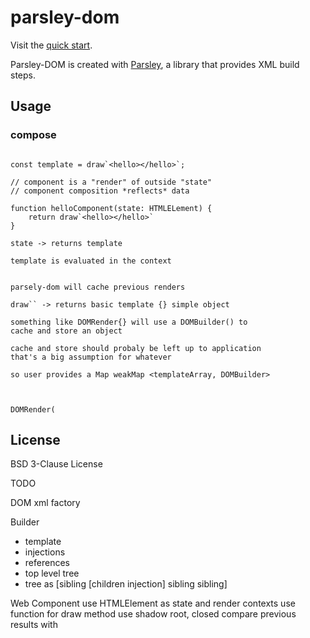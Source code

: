 # parsley-dom

Visit the [quick start](https://taylor-vann.github.io/parsley-dom).

Parsley-DOM is created with [Parsley](https://github.com/taylor-vann/parsley), a
library that provides XML build steps.

## Usage

### compose

```

const template = draw`<hello></hello>`;

// component is a "render" of outside "state"
// component composition *reflects* data

function helloComponent(state: HTMLELement) {
	return draw`<hello></hello>`
}

state -> returns template

template is evaluated in the context


parsely-dom will cache previous renders

draw`` -> returns basic template {} simple object

something like DOMRender{} will use a DOMBuilder() to 
cache and store an object

cache and store should probaly be left up to application
that's a big assumption for whatever

so user provides a Map weakMap <templateArray, DOMBuilder>



DOMRender(
```

## License

BSD 3-Clause License

TODO

DOM xml factory

Builder

- template
- injections
- references
- top level tree
- tree as [sibling [children injection] sibling sibling]

Web Component use HTMLElement as state and render contexts use function for draw
method use shadow root, closed compare previous results with
